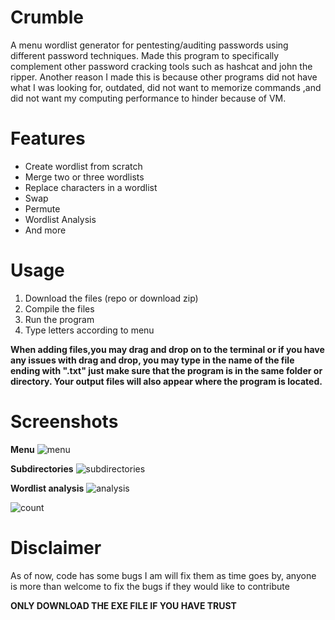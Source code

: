 
# Crumble 

A menu wordlist generator for pentesting/auditing passwords using different password techniques.
Made this program to specifically complement other password cracking tools such as hashcat and john the ripper.
Another reason I made this is because other programs did not have what I was looking for, outdated, did not want to memorize commands ,and did not want 
my computing performance to hinder because of VM.


# Features


* Create wordlist from scratch
* Merge two or three wordlists
* Replace characters in a wordlist
* Swap 
* Permute
* Wordlist Analysis
* And more


# Usage
1. Download the files (repo or download zip)
2. Compile the files
3. Run the program
4. Type letters according to menu

**When adding files,you may drag and drop on to the terminal or if you have any issues with drag and drop, you may type in the name of the file ending with ".txt" just make sure that the program is in the same folder or directory. Your output files will also appear where the program is located.**


# Screenshots
**Menu**
![menu](https://user-images.githubusercontent.com/58496330/127582205-bfac04a5-a441-4e54-94a8-4c2f7307f9d8.PNG)


**Subdirectories**
![subdirectories](https://user-images.githubusercontent.com/58496330/124654701-7e2e6e00-de64-11eb-8dd7-562ab1cdb3bc.PNG)

**Wordlist analysis**
![analysis](https://user-images.githubusercontent.com/58496330/127582215-e0252b02-04f8-42eb-a977-170a13500e2c.PNG)

![count](https://user-images.githubusercontent.com/58496330/124655907-18db7c80-de66-11eb-85ae-d463ae716840.PNG)



# Disclaimer

As of now, code has some bugs I am will fix them as time goes by, anyone is more than welcome to fix the bugs if they would like to contribute

**ONLY DOWNLOAD THE EXE FILE IF YOU HAVE TRUST**







